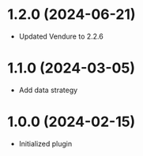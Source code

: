 # 1.2.0 (2024-06-21)

- Updated Vendure to 2.2.6

# 1.1.0 (2024-03-05)

- Add data strategy

# 1.0.0 (2024-02-15)

- Initialized plugin
